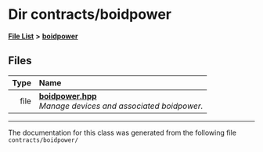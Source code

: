 
# Dir contracts/boidpower


[**File List**](files.md) **>** [**boidpower**](dir_4fa9b7c4a3edefd214ebf5845c852217.md)











## Files

| Type | Name |
| ---: | :--- |
| file | [**boidpower.hpp**](boidpower_8hpp.md) <br>_Manage devices and associated boidpower._  |


















------------------------------
The documentation for this class was generated from the following file `contracts/boidpower/`